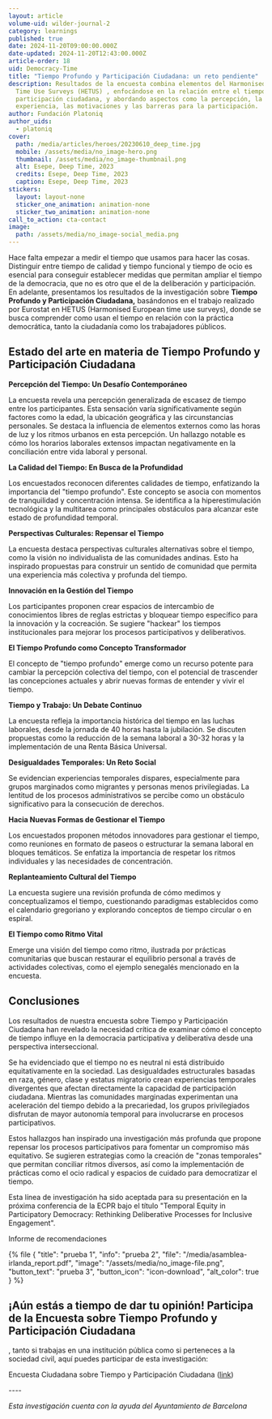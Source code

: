 ```yaml
---
layout: article
volume-uid: wilder-journal-2
category: learnings
published: true
date: 2024-11-20T09:00:00.000Z
date-updated: 2024-11-20T12:43:00.000Z
article-order: 18
uid: Democracy-Time
title: "Tiempo Profundo y Participación Ciudadana: un reto pendiente"
description: Resultados de la encuesta combina elementos del Harmonised European
  Time Use Surveys (HETUS) , enfocándose en la relación entre el tiempo y la
  participación ciudadana, y abordando aspectos como la percepción, la
  experiencia, las motivaciones y las barreras para la participación.
author: Fundación Platoniq
author_uids:
  - platoniq
cover:
  path: /media/articles/heroes/20230610_deep_time.jpg
  mobile: /assets/media/no_image-hero.png
  thumbnail: /assets/media/no_image-thumbnail.png
  alt: Esepe, Deep Time, 2023
  credits: Esepe, Deep Time, 2023
  caption: Esepe, Deep Time, 2023
stickers:
  layout: layout-none
  sticker_one_animation: animation-none
  sticker_two_animation: animation-none
call_to_action: cta-contact
image:
  path: /assets/media/no_image-social_media.png
---
```

Hace falta empezar a medir el tiempo que usamos para hacer las cosas. Distinguir entre tiempo de calidad y tiempo funcional y tiempo de ocio es esencial para conseguir establecer medidas que permitan ampliar el tiempo de la democracia, que no es otro que el de la deliberación y participación. En adelante, presentamos los resultados de la investigación sobre **Tiempo Profundo y Participación Ciudadana,** basándonos en el trabajo realizado por Eurostat en HETUS (Harmonised European time use surveys), donde se busca comprender como usan el tiempo en relación con la práctica democrática, tanto la ciudadanía como los trabajadores públicos.

## **Estado del arte en materia de Tiempo Profundo y Participación Ciudadana**

**Percepción del Tiempo: Un Desafío Contemporáneo**

La encuesta revela una percepción generalizada de escasez de tiempo entre los participantes. Esta sensación varía significativamente según factores como la edad, la ubicación geográfica y las circunstancias personales. Se destaca la influencia de elementos externos como las horas de luz y los ritmos urbanos en esta percepción. Un hallazgo notable es cómo los horarios laborales extensos impactan negativamente en la conciliación entre vida laboral y personal.

**La Calidad del Tiempo: En Busca de la Profundidad**

Los encuestados reconocen diferentes calidades de tiempo, enfatizando la importancia del "tiempo profundo". Este concepto se asocia con momentos de tranquilidad y concentración intensa. Se identifica a la hiperestimulación tecnológica y la multitarea como principales obstáculos para alcanzar este estado de profundidad temporal.

**Perspectivas Culturales: Repensar el Tiempo**

La encuesta destaca perspectivas culturales alternativas sobre el tiempo, como la visión no individualista de las comunidades andinas. Esto ha inspirado propuestas para construir un sentido de comunidad que permita una experiencia más colectiva y profunda del tiempo.

**Innovación en la Gestión del Tiempo**

Los participantes proponen crear espacios de intercambio de conocimientos libres de reglas estrictas y bloquear tiempo específico para la innovación y la cocreación. Se sugiere "hackear" los tiempos institucionales para mejorar los procesos participativos y deliberativos.

**El Tiempo Profundo como Concepto Transformador**

El concepto de "tiempo profundo" emerge como un recurso potente para cambiar la percepción colectiva del tiempo, con el potencial de trascender las concepciones actuales y abrir nuevas formas de entender y vivir el tiempo.

**Tiempo y Trabajo: Un Debate Continuo**

La encuesta refleja la importancia histórica del tiempo en las luchas laborales, desde la jornada de 40 horas hasta la jubilación. Se discuten propuestas como la reducción de la semana laboral a 30-32 horas y la implementación de una Renta Básica Universal.

**Desigualdades Temporales: Un Reto Social**

Se evidencian experiencias temporales dispares, especialmente para grupos marginados como migrantes y personas menos privilegiadas. La lentitud de los procesos administrativos se percibe como un obstáculo significativo para la consecución de derechos.

**Hacia Nuevas Formas de Gestionar el Tiempo**

Los encuestados proponen métodos innovadores para gestionar el tiempo, como reuniones en formato de paseos o estructurar la semana laboral en bloques temáticos. Se enfatiza la importancia de respetar los ritmos individuales y las necesidades de concentración.

**Replanteamiento Cultural del Tiempo**

La encuesta sugiere una revisión profunda de cómo medimos y conceptualizamos el tiempo, cuestionando paradigmas establecidos como el calendario gregoriano y explorando conceptos de tiempo circular o en espiral.

**El Tiempo como Ritmo Vital**

Emerge una visión del tiempo como ritmo, ilustrada por prácticas comunitarias que buscan restaurar el equilibrio personal a través de actividades colectivas, como el ejemplo senegalés mencionado en la encuesta.

## Conclusiones

Los resultados de nuestra encuesta sobre Tiempo y Participación Ciudadana han revelado la necesidad crítica de examinar cómo el concepto de tiempo influye en la democracia participativa y deliberativa desde una perspectiva interseccional.

Se ha evidenciado que el tiempo no es neutral ni está distribuido equitativamente en la sociedad. Las desigualdades estructurales basadas en raza, género, clase y estatus migratorio crean experiencias temporales divergentes que afectan directamente la capacidad de participación ciudadana. Mientras las comunidades marginadas experimentan una aceleración del tiempo debido a la precariedad, los grupos privilegiados disfrutan de mayor autonomía temporal para involucrarse en procesos participativos.

Estos hallazgos han inspirado una investigación más profunda que propone repensar los procesos participativos para fomentar un compromiso más equitativo. Se sugieren estrategias como la creación de "zonas temporales" que permitan conciliar ritmos diversos, así como la implementación de prácticas como el ocio radical y espacios de cuidado para democratizar el tiempo.

Esta línea de investigación ha sido aceptada para su presentación en la próxima conferencia de la ECPR bajo el título "Temporal Equity in Participatory Democracy: Rethinking Deliberative Processes for Inclusive Engagement".



Informe de recomendaciones

{% file { "title": "prueba 1", "info": "prueba 2", "file": "/media/asamblea-irlanda_report.pdf", "image": "/assets/media/no_image-file.png", "button_text": "prueba 3", "button_icon": "icon-download", "alt_color": true } %}







## ¡Aún estás a tiempo de dar tu opinión! Participa de la Encuesta sobre Tiempo Profundo y Participación Ciudadana

, tanto si trabajas en una institución pública como si perteneces a la sociedad civil, aquí puedes participar de esta investigación:

Encuesta Ciudadana sobre Tiempo y Participación Ciudadana ([link](https://openspaces.platoniq.net/conferences/FDCD/f/443/)) 

*\----*

*Esta investigación cuenta con la ayuda del Ayuntamiento de Barcelona*
